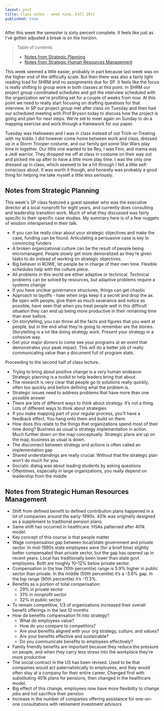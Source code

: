 ```yaml
---
layout: post
title: Class notes - week nine, Fall 2017
published: true
---
```


After this week the semester is sixty percent complete. It feels like just as I've gotten adjusted a break is on the horizon.

>Table of contents
> * [Notes from Strategic Planning](#notes-from-strategic-planning)
> * [Notes from Strategic Human Resources Management](#notes-from-strategic-human-resources-management)

This week seemed a little easier, probably in part because last week was on the higher end of the difficulty scale. But then there was also a fairly light reading load for SHRM and no assignments due for SP. It feels like the focus is really shifting to group work in both classes at this point. In SHRM our project group coordinated schedules and got the interview scheduled with the organization we're profiling set for a couple of weeks from now. At this point we need to really start focusing on drafting questions for that interview. In SP our project group met after class on Tuesday and then had our scheduled meeting with Prof Bryson today to discuss how the project is going and plan for next steps. We're set to meet again on Sunday to do a mapping exercise and work through a framework for our paper.

Tuesday was Halloween and I was in class instead of out Trick-or-Treating with my kiddo. I did however come home between work and class, dressed up in a Storm Trooper costume, and our family got some Star Wars play time in together. Our little one wanted to be Rey, I was Finn, and mama was a Jedi warrior. They dropped me off at class in costume on their way out and picked me up after to have a little more play time. I was the only one dressed up in class, which seemed to be a hit through I felt a little self-conscious about. It was worth it though, and honestly was probably a good thing for helping me take myself a little less seriously.

## Notes from Strategic Planning

This week's SP class featured a guest speaker who was the executive director at a local nonprofit for eight years, and currently does consulting and leadership transition work. Much of what they discussed was fairly specific to their specific case studies. My summary here is of a few nuggets of wisdom interspersed in their talk.

* If you can be really clear about your strategic objectives and make the case, funding can be found. Articulating a persuasive case is key to convincing funders
* A broken organizational culture can be the result of people being micromanaged. People slowly get more demoralized as they’re given tasks to do instead of working on strategic objectives.
* Big believer in ROWE, let people be in charge of their own time. Flexible schedules help with the culture piece.
* All problems in this world are either adaptive or technical. Technical problems can be solved by resources, but adaptive problems require a systems change
* If you have unclear governance structures, things can get chaotic
* Approach to layoffs - hate when orgs keep it a secret and drop the ax. Be open with people, give them as much severance and notice as possible, have seen that when you treat people well in this difficult situation they can end up being more productive in their remaining time than ever before.
* On storytelling, you can throw all the facts and figures that you want at people, but in the end what they’re going to remember are the stories. Storytelling is a lot like doing strategy work. Present your strategy in a cohesive way.
* Get your major donors to come see your programs at an event that demonstrates your peak impact. This will do a better job of really communicating value than a document full of program stats.

Proceeding to the second half of class lecture..

* Trying to bring about positive change is a very human endeavor. Strategic planning is a toolkit to help leaders bring that about.
* The research is very clear that people go to solutions really quickly, often too quickly and before defining what the problem is.
* Strategic issues need to address problems that have more than one possible answer
* There are lots of different ways to think about strategy. It’s not a thing. Lots of different ways to think about strategies
* If you make mapping part of your regular process, you’ll have a feedback effect. You hang onto them and build on them.
* How does this relate to the things that organizations spend most of their time doing? Business as usual is strategy implementation in action. Much further down on the map conceptually. Strategic plans are up on the map, business as usual is down.
* The disconnect between strategy and actions is often called an implementation gap
* Shared understandings are really crucial. Without that the strategic plan won’t do much for you.
* Socratic dialog was about leading students by asking questions
* Oftentimes, especially in large organizations, you really depend on leadership from the middle

## Notes from Strategic Human Resources Management

* Shift from defined benefit to defined contribution plans happened in a lot of companies around the early-1990s. 401k was originally designed as a supplement to traditional pension plans.
* Same shift has occurred in healthcare. HSAs patterned after 401k model.
* Key concept of this course is that people matter
* Wage compensation gap between local/state government and private sector. In mid-1990s state employees were (for a brief time) slightly better compensated than private sector, but the gap has opened up in recent years. Local has traditionally been lower than state govt employees. Both are roughly 10-12% below private sector.
* Compensation in the low (10th percentile) range is 5.9% higher in public sector than private. In the middle (50th percentile) it’s a -3.6% gap. In the top range (90th percentile) it’s -11.3%.
* Benefits as a portion of total compensation:
  * 29% in private sector
  * 31% in nonprofit sector
  * 32% in public sector
* To remain competitive, 1/3 of organizations increased their overall benefit offerings in the last 12 months
* How do benefits compensation fit into strategy?
  * What do employees value?
  * How do you compare to competitors?
  * Are your benefits aligned with your org strategy, culture, and values?
  * Are your benefits effective and sustainable?
  * Do you communicate benefits to employees effectively?
* Family friendly benefits are important because they reduce the pressure on people, and when they carry less stress into the workplace they’re more productive
* The social contract in the US has been revised. Used to be that companies would act paternalistically to employees, and they would often stay at a company for their entire career. Changed first with substituting 401k plans for pensions, then changed in the healthcare model.
* Big effect of this change, employees now have more flexibility to change jobs and not sacrifice their pension
* Increase in the number of companies offering assistance for one-on-one consultations with retirement investment advisors
